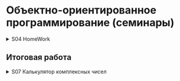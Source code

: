 # Объектно-ориентированное программирование (семинары)

<details>
<summary>S04 HomeWork</summary>

<p> <a href="https://github.com/zzergAtStage/GB_OOP_3925/tree/S04_refactoring_intoT" title="S04"> https://github.com/zzergAtStage/GB_OOP_3925/blob/S04_refactoring_intoT/src/main/java/oop/seminars/s04/studentapp/App.java </a>


(Задача со *) Переписать иерархию User->Student/Teacher/Emploee в иерархию обобщенных типов.
</p>
</details>

## Итоговая работа

<details>
<summary>S07 Калькулятор комплексных чисел</summary>
<p> <a href="https://github.com/zzergAtStage/GB_OOP_3925/tree/S07-1_ComplexNumbersCalc" title="S07"> Seminar 07</a>  
Создать проект калькулятора комплексных чисел (достаточно сделать сложение, умножение и деление). Применить при создании программы архитектурные паттерны, добавить логирование калькулятора. Соблюдать принципы SOLID, паттерны проектирования. </p>
</details>
